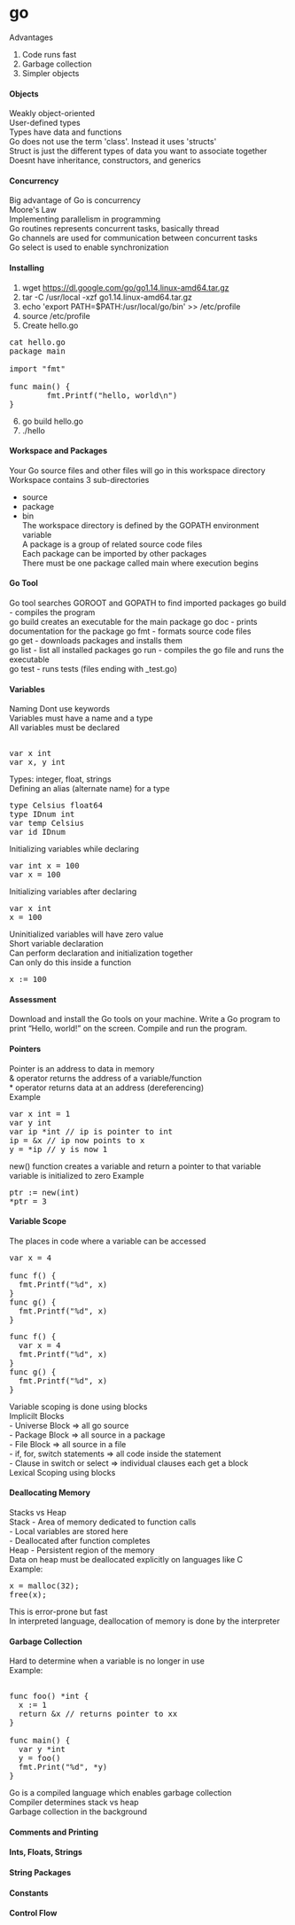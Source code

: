 # go
Advantages  
1. Code runs fast 
2. Garbage collection  
3. Simpler objects  

#### Objects 
Weakly object-oriented  
User-defined types  
Types have data and functions  
Go does not use the term 'class'. Instead it uses 'structs'  
Struct is just the different types of data you want to associate together  
Doesnt have inheritance, constructors, and generics  

#### Concurrency  
Big advantage of Go is concurrency  
Moore's Law  
Implementing parallelism in programming  
Go routines represents concurrent tasks, basically thread  
Go channels are used for communication between concurrent tasks  
Go select is used to enable synchronization  


#### Installing  
1. wget https://dl.google.com/go/go1.14.linux-amd64.tar.gz  
2. tar -C /usr/local -xzf go1.14.linux-amd64.tar.gz  
3. echo 'export PATH=$PATH:/usr/local/go/bin' >> /etc/profile  
4. source /etc/profile  
5. Create hello.go 
<pre>
cat hello.go
package main  

import "fmt"  

func main() {  
        fmt.Printf("hello, world\n")  
}  
</pre>
6. go build hello.go  
7. ./hello 

#### Workspace and Packages 
Your Go source files and other files will go in this workspace directory  
Workspace contains 3 sub-directories 
- source
- package 
- bin  
The workspace directory is defined by the GOPATH environment variable   
A package is a group of related source code files  
Each package can be imported by other packages  
There must be one package called main where execution begins  

#### Go Tool 
Go tool searches GOROOT and GOPATH to find imported packages 
go build - compiles the program  
go build creates an executable for the main package 
go doc - prints documentation for the package 
go fmt - formats source code files  
go get - downloads packages and installs them  
go list - list all installed packages 
go run - compiles the go file and runs the executable  
go test - runs tests (files ending with _test.go)

#### Variables 
Naming 
Dont use keywords  
Variables must have a name and a type  
All variables must be declared  
<pre>  
var x int  
var x, y int  
</pre>
Types: integer, float, strings  
Defining an alias (alternate name) for a type  
<pre>
type Celsius float64  
type IDnum int  
var temp Celsius   
var id IDnum  
</pre>
Initializing variables while declaring  
<pre>
var int x = 100  
var x = 100   
</pre>
Initializing variables after declaring   
<pre>
var x int  
x = 100  
</pre>
Uninitialized variables will have zero value   
Short variable declaration   
Can perform declaration and initialization together  
Can only do this inside a function  
<pre>
x := 100   
</pre>  

#### Assessment 
Download and install the Go tools on your machine. Write a Go program to print “Hello, world!” on the screen. Compile and run the program.  

#### Pointers 
Pointer is an address to data in memory  
& operator returns the address of a variable/function  
\* operator returns data at an address (dereferencing)  
Example
<pre>
var x int = 1 
var y int 
var ip *int // ip is pointer to int 
ip = &x // ip now points to x 
y = *ip // y is now 1 
</pre>
new() function creates a variable and return a pointer to that variable 
variable is initialized to zero 
Example
<pre>
ptr := new(int) 
*ptr = 3 
</pre>

#### Variable Scope 
The places in code where a variable can be accessed  
<pre>
var x = 4 

func f() {
  fmt.Printf("%d", x)
}
func g() { 
  fmt.Printf("%d", x)
}
</pre>  

<pre>
func f() {
  var x = 4 
  fmt.Printf("%d", x)
}
func g() { 
  fmt.Printf("%d", x)
}
</pre>  

Variable scoping is done using blocks  
Implicilt Blocks  
\- Universe Block => all go source  
\- Package Block => all source in a package  
\- File Block => all source in a file  
\- if, for, switch statements => all code inside the statement  
\- Clause in switch or select => individual clauses each get a block  
Lexical Scoping using blocks  

#### Deallocating Memory 
Stacks vs Heap  
Stack - Area of memory dedicated to function calls  
\- Local variables are stored here  
\- Deallocated after function completes  
Heap - Persistent region of the memory  
Data on heap must be deallocated explicitly on languages like C  
Example:  
<pre>
x = malloc(32); 
free(x);
</pre>  
This is error-prone but fast  
In interpreted language, deallocation of memory is done by the interpreter  

#### Garbage Collection 
Hard to determine when a variable is no longer in use  
Example:  
<pre> 
func foo() *int { 
  x := 1 
  return &x // returns pointer to xx  
}

func main() { 
  var y *int 
  y = foo() 
  fmt.Print("%d", *y)
}
</pre>  
Go is a compiled language which enables garbage collection  
Compiler determines stack vs heap  
Garbage collection in the background  

#### Comments and Printing 

#### Ints, Floats, Strings 

#### String Packages  

#### Constants 

#### Control Flow 

#### 




